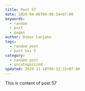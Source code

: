 ```yaml
---
title: Post 57
date: 2020-04-06T09:08:54+07:00
keywords:
  - random
  - post
  - pages
author: Dimas Lanjaka
tags:
  - random post
  - post has 5
category:
  - random post
  - uncategorized
updated: 2019-11-18T09:12:32+07:00
---
```

This is content of post 57